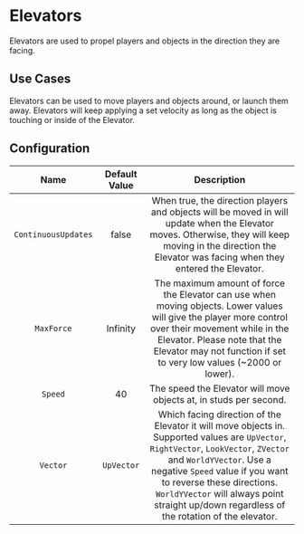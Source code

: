 # Elevators

Elevators are used to propel players and objects in the direction they are facing.

## Use Cases

Elevators can be used to move players and objects around, or launch them away. Elevators will keep applying a set velocity as long as the object is touching or inside of the Elevator.

## Configuration

| Name | Default Value | Description
|:-----:|:-----:|:-----:
| `ContinuousUpdates` | false | When true, the direction players and objects will be moved in will update when the Elevator moves. Otherwise, they will keep moving in the direction the Elevator was facing when they entered the Elevator.
| `MaxForce` | Infinity | The maximum amount of force the Elevator can use when moving objects. Lower values will give the player more control over their movement while in the Elevator. Please note that the Elevator may not function if set to very low values (~2000 or lower).
| `Speed` | 40 | The speed the Elevator will move objects at, in studs per second.
| `Vector` | `UpVector` | Which facing direction of the Elevator it will move objects in. Supported values are `UpVector`, `RightVector`, `LookVector`, `ZVector` and `WorldYVector`. Use a negative `Speed` value if you want to reverse these directions. `WorldYVector` will always point straight up/down regardless of the rotation of the elevator.
